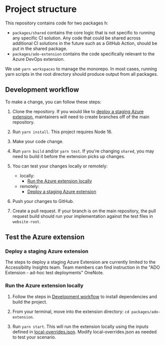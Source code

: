 <!--
Copyright (c) Microsoft Corporation. All rights reserved.
Licensed under the MIT License.
-->

# Project structure

This repository contains code for two packages h:

-   `packages/shared` contains the core logic that is not specific to running any specific CI solution. Any code that could be shared across additional CI solutions in the future such as a GitHub Action, should be put in the shared package.
-   `packages/ado-extension` contains the code specifically relevant to the Azure DevOps extension.

We use `yarn workspaces` to manage the monorepo. In most cases, running yarn scripts in the root directory should produce output from all packages.

## Development workflow

To make a change, you can follow these steps:

1. Clone the repository. If you would like to [deploy a staging Azure extension](#deploy-a-staging-azure-extension), maintainers will need to create branches off of the main repository.

2. Run `yarn install`. This project requires Node 16.

3. Make your code change.

4. Run `yarn build` and/or `yarn test`. If you're changing `shared`, you may need to build it before the extension picks up changes.

5. You can test your changes locally or remotely:

    - locally:
        - [Run the Azure extension locally](#run-the-azure-extension-locally)
    - remotely:
        - [Deploy a staging Azure extension](#deploy-a-staging-azure-extension)

6. Push your changes to GitHub.

7. Create a pull request. If your branch is on the main repository, the pull request build should run your implementation against the test files in `website-root`.

## Test the Azure extension

### Deploy a staging Azure extension

The steps to deploy a staging Azure Extension are currently limited to the Accessibility Insights team. Team members can find instruction in the "ADO Extension - ad-hoc test deployments" OneNote.

### Run the Azure extension locally

1. Follow the steps in [Development workflow](#development-workflow) to install dependencies and build the project.

2. From your terminal, move into the extension directory: `cd packages/ado-extension`.

3. Run `yarn start`. This will run the extension locally using the inputs defined in [local-overrides.json](../packages/ado-extension/scripts/local-overrides.json). Modify local-overrides.json as needed to test your scenario.
